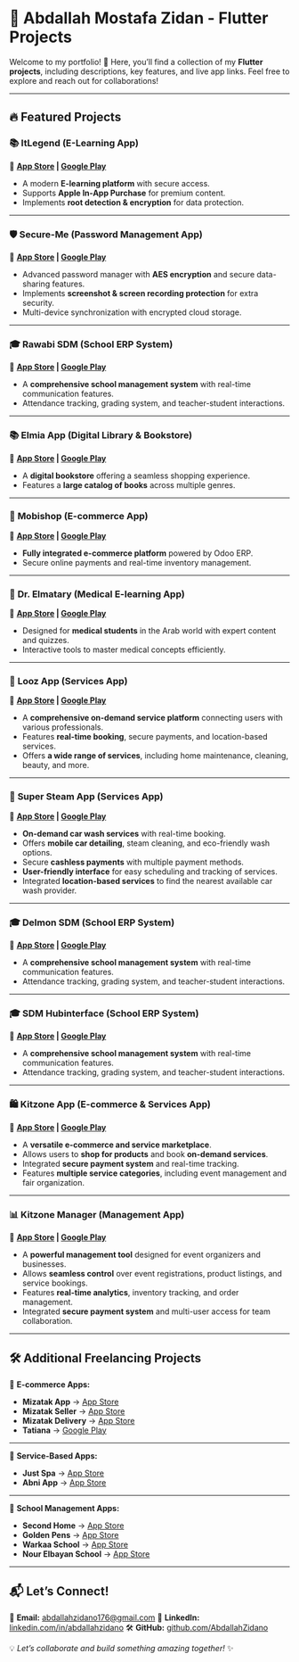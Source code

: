 # 🎨 **Abdallah Mostafa Zidan - Flutter Projects**

Welcome to my portfolio! 🚀 Here, you’ll find a collection of my **Flutter projects**, including descriptions, key features, and live app links. Feel free to explore and reach out for collaborations!

---

## 🔥 **Featured Projects**

### 📚 **ItLegend (E-Learning App)**
📲 **[App Store](https://apps.apple.com/us/app/it-legend/id6446231104) | [Google Play](https://play.google.com/store/apps/details?id=com.itlegend.itlegendapp)**

- A modern **E-learning platform** with secure access.
- Supports **Apple In-App Purchase** for premium content.
- Implements **root detection & encryption** for data protection.

---

### 🛡 **Secure-Me (Password Management App)**
📲 **[App Store](https://apps.apple.com/us/app/secure-me-app/id6667112182) | [Google Play](https://play.google.com/store/apps/details?id=com.hubinterface.secureme)**

- Advanced password manager with **AES encryption** and secure data-sharing features.
- Implements **screenshot & screen recording protection** for extra security.
- Multi-device synchronization with encrypted cloud storage.

---

### 🎓 **Rawabi SDM (School ERP System)**
📲 **[App Store](https://apps.apple.com/us/app/rawabi-sdm/id6741045158) | [Google Play](https://play.google.com/store/apps/details?id=com.hubinterface.rawabisdm)**

- A **comprehensive school management system** with real-time communication features.
- Attendance tracking, grading system, and teacher-student interactions.

---

### 📚 **Elmia App (Digital Library & Bookstore)**
📲 **[App Store](https://apps.apple.com/us/app/elmia-bookstore/id6511247597) | [Google Play](https://play.google.com/store/apps/details?id=com.elmia.app)**

- A **digital bookstore** offering a seamless shopping experience.
- Features a **large catalog of books** across multiple genres.

---

### 🛒 **Mobishop (E-commerce App)**
📲 **[App Store](https://apps.apple.com/us/app/mobishop-%D9%85%D9%88%D8%A8%D9%8A-%D8%B4%D9%88%D8%A8/id6469453805) | [Google Play](https://play.google.com/store/apps/details?id=com.itlegend.mobishop)**

- **Fully integrated e-commerce platform** powered by Odoo ERP.
- Secure online payments and real-time inventory management.

---

### 🏥 **Dr. Elmatary (Medical E-learning App)**
📲 **[App Store](https://apps.apple.com/us/app/dr-elmatary/id6444082218) | [Google Play](https://play.google.com/store/apps/details?id=com.itlegend.elmatry)**

- Designed for **medical students** in the Arab world with expert content and quizzes.
- Interactive tools to master medical concepts efficiently.

---

### 🚙 **Looz App (Services App)**
📲 **[App Store](https://apps.apple.com/us/app/%D8%AA%D8%B7%D8%A8%D9%8A%D9%82-%D9%84%D9%88%D8%B2/id6451120012) | [Google Play](https://play.google.com/store/apps/details?id=com.looz.newapp)**

- A **comprehensive on-demand service platform** connecting users with various professionals.
- Features **real-time booking**, secure payments, and location-based services.
- Offers **a wide range of services**, including home maintenance, cleaning, beauty, and more.

---

### 🚖 **Super Steam App (Services App)**
📲 **[App Store](https://apps.apple.com/us/app/mobishop-%D9%85%D9%88%D8%A8%D9%8A-%D8%B4%D9%88%D8%A8/id6469453805) | [Google Play](https://play.google.com/store/apps/details?id=com.itlegend.supersteam)**

- **On-demand car wash services** with real-time booking.
- Offers **mobile car detailing**, steam cleaning, and eco-friendly wash options.
- Secure **cashless payments** with multiple payment methods.
- **User-friendly interface** for easy scheduling and tracking of services.
- Integrated **location-based services** to find the nearest available car wash provider.

---

### 🎓 **Delmon SDM (School ERP System)**
📲 **[App Store](https://apps.apple.com/us/app/delmon-sdm/id6742243600) | [Google Play](https://play.google.com/store/apps/details?id=com.hubinterface.delmonsdm)**

- A **comprehensive school management system** with real-time communication features.
- Attendance tracking, grading system, and teacher-student interactions.

---

### 🎓 **SDM Hubinterface (School ERP System)**
📲 **[App Store](https://apps.apple.com/us/app/sdm-hubinterface/id6740837982) | [Google Play](https://play.google.com/store/apps/details?id=com.sdm.app)**

- A **comprehensive school management system** with real-time communication features.
- Attendance tracking, grading system, and teacher-student interactions.

---

### 🛍 **Kitzone App (E-commerce & Services App)**
📲 **[App Store](https://apps.apple.com/us/app/mobishop-%D9%85%D9%88%D8%A8%D9%8A-%D8%B4%D9%88%D8%A8/id6469453805) | [Google Play](https://play.google.com/store/apps/details?id=com.kitzone.app)**

- A **versatile e-commerce and service marketplace**.
- Allows users to **shop for products** and book **on-demand services**.
- Integrated **secure payment system** and real-time tracking.
- Features **multiple service categories**, including event management and fair organization.

---

### 📊 **Kitzone Manager (Management App)**
📲 **[App Store](https://apps.apple.com/us/app/mobishop-%D9%85%D9%88%D8%A8%D9%8A-%D8%B4%D9%88%D8%A8/id6469453805) | [Google Play](https://play.google.com/store/apps/details?id=com.kitzone.manager)**

- A **powerful management tool** designed for event organizers and businesses.
- Allows **seamless control** over event registrations, product listings, and service bookings.
- Features **real-time analytics**, inventory tracking, and order management.
- Integrated **secure payment system** and multi-user access for team collaboration.

---

## 🛠 **Additional Freelancing Projects**

📌 **E-commerce Apps:**
- **Mizatak App** → [App Store](https://apps.apple.com/us/app/mizatak-%D9%85%D9%8A%D8%B2%D8%A7%D8%AA%D9%83/id6476163157)
- **Mizatak Seller** → [App Store](https://apps.apple.com/us/app/%D8%AA%D8%A7%D8%AC%D8%B1-%D9%85%D9%8A%D8%B2%D8%A7%D8%AA%D9%83/id6476457824)
- **Mizatak Delivery** → [App Store](https://apps.apple.com/us/app/%D9%85%D9%86%D8%AF%D9%88%D8%A8-%D9%85%D9%8A%D8%B2%D8%A7%D8%AA%D9%83/id6476419419)
- **Tatiana** → [Google Play](https://play.google.com/store/apps/details?id=com.tatianaproducts.tatiana)

---

📌 **Service-Based Apps:**
- **Just Spa** → [App Store](https://apps.apple.com/us/app/just-spa-%D8%AC%D8%B3%D8%AA-%D8%B3%D8%A8%D8%A7/id6472675205)
- **Abni App** → [App Store](https://apps.apple.com/us/app/abni/id6705117138)

---

📌 **School Management Apps:**
- **Second Home** → [App Store](https://apps.apple.com/us/app/second-home-school-2/id6455370646)
- **Golden Pens** → [App Store](https://apps.apple.com/us/app/golden-pens-schools/id6456704037)
- **Warkaa School** → [App Store](https://apps.apple.com/us/app/%D9%85%D8%AF%D8%B1%D8%B3%D8%A9-%D8%A7%D9%84%D9%88%D8%B1%D9%83%D8%A7%D8%A1-%D8%A7%D9%84%D8%A7%D9%87%D9%84%D9%8A%D8%A9/id6657988703)
- **Nour Elbayan School** → [App Store](https://apps.apple.com/us/app/%D9%85%D8%AF%D8%A7%D8%B1%D8%B3-%D9%86%D9%88%D8%B1-%D8%A7%D9%84%D8%A8%D9%8A%D8%A7%D9%86-%D8%A7%D9%84%D8%A7%D9%87%D9%84%D9%8A%D8%A9/id6670618611)

---

## 📬 **Let’s Connect!**

📧 **Email:** [abdallahzidano176@gmail.com](mailto:abdallahzidano176@gmail.com)
🔗 **LinkedIn:** [linkedin.com/in/abdallahzidano](https://linkedin.com/in/abdallahzidano)
🛠 **GitHub:** [github.com/AbdallahZidano](https://github.com/AbdallahZidano)

💡 *Let’s collaborate and build something amazing together!* ✨
